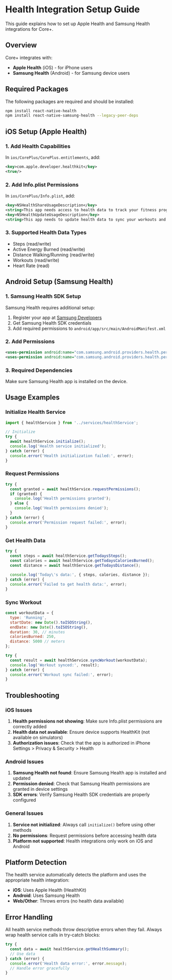 # Health Integration Setup Guide

This guide explains how to set up Apple Health and Samsung Health integrations for Core+.

## Overview

Core+ integrates with:
- **Apple Health** (iOS) - for iPhone users
- **Samsung Health** (Android) - for Samsung device users

## Required Packages

The following packages are required and should be installed:

```bash
npm install react-native-health
npm install react-native-samsung-health --legacy-peer-deps
```

## iOS Setup (Apple Health)

### 1. Add Health Capabilities

In `ios/CorePlus/CorePlus.entitlements`, add:

```xml
<key>com.apple.developer.healthkit</key>
<true/>
```

### 2. Add Info.plist Permissions

In `ios/CorePlus/Info.plist`, add:

```xml
<key>NSHealthShareUsageDescription</key>
<string>This app needs access to health data to track your fitness progress and provide personalized recommendations.</string>
<key>NSHealthUpdateUsageDescription</key>
<string>This app needs to update health data to sync your workouts and fitness activities.</string>
```

### 3. Supported Health Data Types

- Steps (read/write)
- Active Energy Burned (read/write)
- Distance Walking/Running (read/write)
- Workouts (read/write)
- Heart Rate (read)

## Android Setup (Samsung Health)

### 1. Samsung Health SDK Setup

Samsung Health requires additional setup:

1. Register your app at [Samsung Developers](https://developer.samsung.com/)
2. Get Samsung Health SDK credentials
3. Add required permissions to `android/app/src/main/AndroidManifest.xml`

### 2. Add Permissions

```xml
<uses-permission android:name="com.samsung.android.providers.health.permission.READ" />
<uses-permission android:name="com.samsung.android.providers.health.permission.WRITE" />
```

### 3. Required Dependencies

Make sure Samsung Health app is installed on the device.

## Usage Examples

### Initialize Health Service

```javascript
import { healthService } from '../services/healthService';

// Initialize
try {
  await healthService.initialize();
  console.log('Health service initialized');
} catch (error) {
  console.error('Health initialization failed:', error);
}
```

### Request Permissions

```javascript
try {
  const granted = await healthService.requestPermissions();
  if (granted) {
    console.log('Health permissions granted');
  } else {
    console.log('Health permissions denied');
  }
} catch (error) {
  console.error('Permission request failed:', error);
}
```

### Get Health Data

```javascript
try {
  const steps = await healthService.getTodaysSteps();
  const calories = await healthService.getTodaysCaloriesBurned();
  const distance = await healthService.getTodaysDistance();
  
  console.log('Today\'s data:', { steps, calories, distance });
} catch (error) {
  console.error('Failed to get health data:', error);
}
```

### Sync Workout

```javascript
const workoutData = {
  type: 'Running',
  startDate: new Date().toISOString(),
  endDate: new Date().toISOString(),
  duration: 30, // minutes
  caloriesBurned: 250,
  distance: 5000 // meters
};

try {
  const result = await healthService.syncWorkout(workoutData);
  console.log('Workout synced:', result);
} catch (error) {
  console.error('Workout sync failed:', error);
}
```

## Troubleshooting

### iOS Issues

1. **Health permissions not showing**: Make sure Info.plist permissions are correctly added
2. **Health data not available**: Ensure device supports HealthKit (not available on simulators)
3. **Authorization issues**: Check that the app is authorized in iPhone Settings > Privacy & Security > Health

### Android Issues

1. **Samsung Health not found**: Ensure Samsung Health app is installed and updated
2. **Permission denied**: Check that Samsung Health permissions are granted in device settings
3. **SDK errors**: Verify Samsung Health SDK credentials are properly configured

### General Issues

1. **Service not initialized**: Always call `initialize()` before using other methods
2. **No permissions**: Request permissions before accessing health data
3. **Platform not supported**: Health integrations only work on iOS and Android

## Platform Detection

The health service automatically detects the platform and uses the appropriate health integration:

- **iOS**: Uses Apple Health (HealthKit)
- **Android**: Uses Samsung Health
- **Web/Other**: Throws errors (no health data available)

## Error Handling

All health service methods throw descriptive errors when they fail. Always wrap health service calls in try-catch blocks:

```javascript
try {
  const data = await healthService.getHealthSummary();
  // Use data
} catch (error) {
  console.error('Health data error:', error.message);
  // Handle error gracefully
}
```
